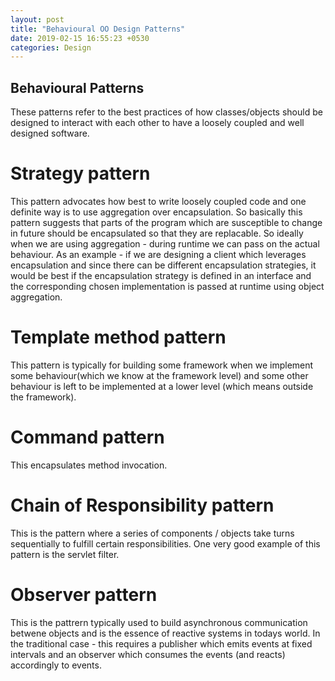 ```yaml
---
layout: post
title: "Behavioural OO Design Patterns"
date: 2019-02-15 16:55:23 +0530
categories: Design
---
```


## Behavioural Patterns
These patterns refer to the best practices of how classes/objects should be designed to interact with each other to have a loosely coupled and well designed software.

# Strategy pattern
This pattern advocates how best to write loosely coupled code and one definite way is to use aggregation over encapsulation. So basically this pattern suggests 
that parts of the program which are susceptible to change in future should be encapsulated so that they are replacable.
So ideally when we are using aggregation - during runtime we can pass on the actual behaviour.
As an example - if we are designing a client which leverages encapsulation and since there can be different encapsulation strategies, it would be best
if the encapsulation strategy is defined in an interface and the corresponding chosen implementation is passed at runtime using object aggregation.


# Template method pattern
This pattern is typically for building some framework when we implement some behaviour(which we know at the framework level) and some other behaviour is 
left to be implemented at a lower level (which means outside the framework). 

# Command pattern
This encapsulates method invocation.

# Chain of Responsibility pattern
This is the pattern where a series of components / objects take turns sequentially to fulfill certain responsibilities. One very good example of this pattern is the 
servlet filter.

# Observer pattern
This is the pattrern typically used to build asynchronous communication betwene objects and is the essence of reactive systems in todays world.
In the traditional case - this requires a publisher which emits events at fixed intervals and an observer which consumes the events (and reacts) accordingly to events.
